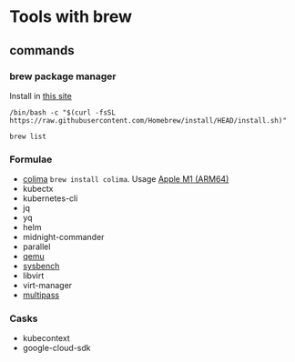 # Tools with brew

## commands

### brew package manager

Install in [this site][brew_package_manager_install]

```shell
/bin/bash -c "$(curl -fsSL https://raw.githubusercontent.com/Homebrew/install/HEAD/install.sh)"
```

```shell
brew list
```

### Formulae

* [colima][colima] `brew install colima`. Usage [Apple M1 (ARM64)][colima_install]
* kubectx
* kubernetes-cli
* jq
* yq
* helm
* midnight-commander
* parallel
* [qemu][qemu_install]
* [sysbench][sysbench_install]
* libvirt
* virt-manager
* [multipass][multipass_install]

### Casks

* kubecontext
* google-cloud-sdk

[colima_install]:<https://github.com/abiosoft/colima#installation>

[colima]:<../commands/colima/colima.md>

[brew_package_manager_install]:<https://brew.sh/>

[qemu_install]:<../commands/qemu/qemu.md>

[sysbench_install]:<../commands/sysbench/sysbench.md>

[multipass_install]:<https://multipass.run/install>
